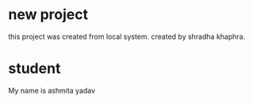 # new project
this project was created from local system.
created by shradha khaphra.

# student
My name is ashmita yadav